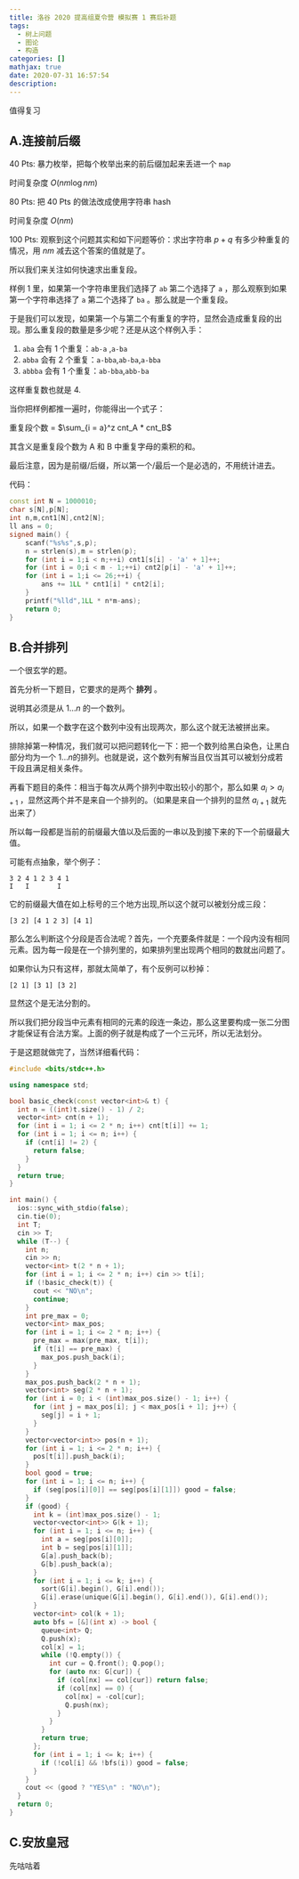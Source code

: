 ```yaml
---
title: 洛谷 2020 提高组夏令营 模拟赛 1 赛后补题
tags:
  - 树上问题
  - 图论
  - 构造
categories: []
mathjax: true
date: 2020-07-31 16:57:54
description:
---
```


值得复习
<!--more-->

## A.连接前后缀

40 Pts: 暴力枚举，把每个枚举出来的前后缀加起来丢进一个 `map` 

时间复杂度 $O(nm \log nm)$

80 Pts: 把 40 Pts 的做法改成使用字符串 hash

时间复杂度 $O(nm)$

100 Pts: 观察到这个问题其实和如下问题等价：求出字符串 $p + q$ 有多少种重复的情况，用 $nm$ 减去这个答案的值就是了。

所以我们来关注如何快速求出重复段。

样例 1 里，如果第一个字符串里我们选择了 `ab` 第二个选择了 `a` ，那么观察到如果第一个字符串选择了 `a` 第二个选择了 `ba` 。那么就是一个重复段。

于是我们可以发现，如果第一个与第二个有重复的字符，显然会造成重复段的出现。那么重复段的数量是多少呢？还是从这个样例入手：

1. `aba` 会有 1 个重复：`ab-a` ,`a-ba`
2. `abba` 会有 2 个重复：`a-bba`,`ab-ba`,`a-bba`
3. `abbba` 会有 1 个重复：`ab-bba`,`abb-ba`

这样重复数也就是 4.

当你把样例都推一遍时，你能得出一个式子：

重复段个数 = $\sum_{i = a}^z cnt_A * cnt_B$

其含义是重复段个数为 A 和 B 中重复字母的乘积的和。

最后注意，因为是前缀/后缀，所以第一个/最后一个是必选的，不用统计进去。

代码：

```cpp
const int N = 1000010;
char s[N],p[N];
int n,m,cnt1[N],cnt2[N];
ll ans = 0;
signed main() {
	scanf("%s%s",s,p);
    n = strlen(s),m = strlen(p);
    for (int i = 1;i < n;++i) cnt1[s[i] - 'a' + 1]++;
    for (int i = 0;i < m - 1;++i) cnt2[p[i] - 'a' + 1]++;
    for (int i = 1;i <= 26;++i) {
        ans += 1LL * cnt1[i] * cnt2[i];
    }
    printf("%lld",1LL * n*m-ans);
	return 0;
}
```

## B.合并排列

一个很玄学的题。

首先分析一下题目，它要求的是两个 **排列** 。

说明其必须是从 $1\dots n$ 的一个数列。

所以，如果一个数字在这个数列中没有出现两次，那么这个就无法被拼出来。

排除掉第一种情况，我们就可以把问题转化一下：把一个数列给黑白染色，让黑白部分均为一个 $1\dots n$的排列。也就是说，这个数列有解当且仅当其可以被划分成若干段且满足相关条件。

再看下题目的条件：相当于每次从两个排列中取出较小的那个，那么如果 $a_i > a_{i+1}$ ，显然这两个并不是来自一个排列的。（如果是来自一个排列的显然 $a_{i+1}$ 就先出来了）

所以每一段都是当前的前缀最大值以及后面的一串以及到接下来的下一个前缀最大值。

可能有点抽象，举个例子：

```
3 2 4 1 2 3 4 1
I   I       I
```

它的前缀最大值在如上标号的三个地方出现,所以这个就可以被划分成三段：

```
[3 2] [4 1 2 3] [4 1]
```

那么怎么判断这个分段是否合法呢？首先，一个充要条件就是：一个段内没有相同元素。因为每一段是在一个排列里的，如果排列里出现两个相同的数就出问题了。

如果你认为只有这样，那就太简单了，有个反例可以秒掉：

```
[2 1] [3 1] [3 2]
```

显然这个是无法分割的。

所以我们把分段当中元素有相同的元素的段连一条边，那么这里要构成一张二分图才能保证有合法方案。上面的例子就是构成了一个三元环，所以无法划分。

于是这题就做完了，当然详细看代码：
```cpp
#include <bits/stdc++.h>

using namespace std;

bool basic_check(const vector<int>& t) {
  int n = ((int)t.size() - 1) / 2;
  vector<int> cnt(n + 1);
  for (int i = 1; i <= 2 * n; i++) cnt[t[i]] += 1;
  for (int i = 1; i <= n; i++) {
    if (cnt[i] != 2) {
      return false;
    }
  }
  return true;
}

int main() {
  ios::sync_with_stdio(false);
  cin.tie(0);
  int T;
  cin >> T;
  while (T--) {
    int n;
    cin >> n;
    vector<int> t(2 * n + 1);
    for (int i = 1; i <= 2 * n; i++) cin >> t[i];
    if (!basic_check(t)) {
      cout << "NO\n";
      continue;
    }
    int pre_max = 0;
    vector<int> max_pos;
    for (int i = 1; i <= 2 * n; i++) {
      pre_max = max(pre_max, t[i]);
      if (t[i] == pre_max) {
        max_pos.push_back(i);
      }
    }
    max_pos.push_back(2 * n + 1);
    vector<int> seg(2 * n + 1);
    for (int i = 0; i < (int)max_pos.size() - 1; i++) {
      for (int j = max_pos[i]; j < max_pos[i + 1]; j++) {
        seg[j] = i + 1;
      }
    }
    vector<vector<int>> pos(n + 1);
    for (int i = 1; i <= 2 * n; i++) {
      pos[t[i]].push_back(i);
    }
    bool good = true;
    for (int i = 1; i <= n; i++) {
      if (seg[pos[i][0]] == seg[pos[i][1]]) good = false;
    }
    if (good) {
      int k = (int)max_pos.size() - 1;
      vector<vector<int>> G(k + 1);
      for (int i = 1; i <= n; i++) {
        int a = seg[pos[i][0]];
        int b = seg[pos[i][1]];
        G[a].push_back(b);
        G[b].push_back(a);
      }
      for (int i = 1; i <= k; i++) {
        sort(G[i].begin(), G[i].end());
        G[i].erase(unique(G[i].begin(), G[i].end()), G[i].end());
      }
      vector<int> col(k + 1);
      auto bfs = [&](int x) -> bool {
        queue<int> Q;
        Q.push(x);
        col[x] = 1;
        while (!Q.empty()) {
          int cur = Q.front(); Q.pop();
          for (auto nx: G[cur]) {
            if (col[nx] == col[cur]) return false;
            if (col[nx] == 0) {
              col[nx] = -col[cur];
              Q.push(nx);
            }
          }
        }
        return true;
      };
      for (int i = 1; i <= k; i++) {
        if (!col[i] && !bfs(i)) good = false;
      }
    }
    cout << (good ? "YES\n" : "NO\n");
  }
  return 0;
}
```
## C.安放皇冠 

先咕咕着